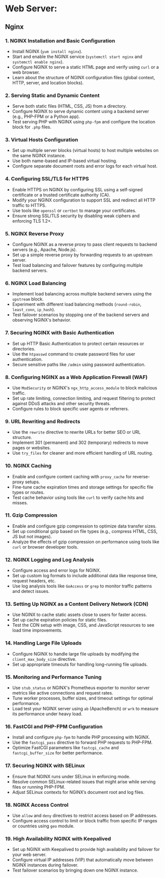 # **Web Server:**
## Nginx

### 1. **NGINX Installation and Basic Configuration**
   - Install NGINX (`yum install nginx`).
   - Start and enable the NGINX service (`systemctl start nginx` and `systemctl enable nginx`).
   - Configure NGINX to serve a static HTML page and verify using `curl` or a web browser.
   - Learn about the structure of NGINX configuration files (global context, HTTP, server, and location blocks).

### 2. **Serving Static and Dynamic Content**
   - Serve both static files (HTML, CSS, JS) from a directory.
   - Configure NGINX to serve dynamic content using a backend server (e.g., PHP-FPM or a Python app).
   - Test serving PHP with NGINX using `php-fpm` and configure the location block for `.php` files.

### 3. **Virtual Hosts Configuration**
   - Set up multiple server blocks (virtual hosts) to host multiple websites on the same NGINX instance.
   - Use both name-based and IP-based virtual hosting.
   - Configure separate document roots and error logs for each virtual host.

### 4. **Configuring SSL/TLS for HTTPS**
   - Enable HTTPS on NGINX by configuring SSL using a self-signed certificate or a trusted certificate authority (CA).
   - Modify your NGINX configuration to support SSL and redirect all HTTP traffic to HTTPS.
   - Use tools like `openssl` or `certbot` to manage your certificates.
   - Ensure strong SSL/TLS security by disabling weak ciphers and enforcing TLS 1.2+.

### 5. **NGINX Reverse Proxy**
   - Configure NGINX as a reverse proxy to pass client requests to backend servers (e.g., Apache, Node.js).
   - Set up a simple reverse proxy by forwarding requests to an upstream server.
   - Test load balancing and failover features by configuring multiple backend servers.

### 6. **NGINX Load Balancing**
   - Implement load balancing across multiple backend servers using the `upstream` block.
   - Experiment with different load balancing methods (`round-robin`, `least_conn`, `ip_hash`).
   - Test failover scenarios by stopping one of the backend servers and observing NGINX's behavior.

### 7. **Securing NGINX with Basic Authentication**
   - Set up HTTP Basic Authentication to protect certain resources or directories.
   - Use the `htpasswd` command to create password files for user authentication.
   - Secure sensitive paths like `/admin` using password authentication.

### 8. **Configuring NGINX as a Web Application Firewall (WAF)**
   - Use `ModSecurity` or NGINX's `ngx_http_access_module` to block malicious traffic.
   - Set up rate limiting, connection limiting, and request filtering to protect against DDoS attacks and other security threats.
   - Configure rules to block specific user agents or referrers.

### 9. **URL Rewriting and Redirects**
   - Use the `rewrite` directive to rewrite URLs for better SEO or URL structure.
   - Implement 301 (permanent) and 302 (temporary) redirects to move pages or websites.
   - Use `try_files` for cleaner and more efficient handling of URL routing.

### 10. **NGINX Caching**
   - Enable and configure content caching with `proxy_cache` for reverse-proxy setups.
   - Fine-tune cache expiration times and storage settings for specific file types or routes.
   - Test cache behavior using tools like `curl` to verify cache hits and misses.

### 11. **Gzip Compression**
   - Enable and configure gzip compression to optimize data transfer sizes.
   - Set up conditional gzip based on file types (e.g., compress HTML, CSS, JS but not images).
   - Analyze the effects of gzip compression on performance using tools like `curl` or browser developer tools.

### 12. **NGINX Logging and Log Analysis**
   - Configure access and error logs for NGINX.
   - Set up custom log formats to include additional data like response time, request headers, etc.
   - Use log analysis tools like `GoAccess` or `grep` to monitor traffic patterns and detect issues.

### 13. **Setting Up NGINX as a Content Delivery Network (CDN)**
   - Use NGINX to cache static assets close to users for faster access.
   - Set up cache expiration policies for static files.
   - Test the CDN setup with image, CSS, and JavaScript resources to see load time improvements.

### 14. **Handling Large File Uploads**
   - Configure NGINX to handle large file uploads by modifying the `client_max_body_size` directive.
   - Set up appropriate timeouts for handling long-running file uploads.

### 15. **Monitoring and Performance Tuning**
   - Use `stub_status` or NGINX's Prometheus exporter to monitor server metrics like active connections and request rates.
   - Tune worker processes, buffer sizes, and timeout settings for optimal performance.
   - Load test your NGINX server using `ab` (ApacheBench) or `wrk` to measure its performance under heavy load.

### 16. **FastCGI and PHP-FPM Configuration**
   - Install and configure `php-fpm` to handle PHP processing with NGINX.
   - Use the `fastcgi_pass` directive to forward PHP requests to PHP-FPM.
   - Optimize FastCGI parameters like `fastcgi_cache` and `fastcgi_buffer_size` for better performance.

### 17. **Securing NGINX with SELinux**
   - Ensure that NGINX runs under SELinux in enforcing mode.
   - Resolve common SELinux-related issues that might arise while serving files or running PHP-FPM.
   - Adjust SELinux contexts for NGINX’s document root and log files.

### 18. **NGINX Access Control**
   - Use `allow` and `deny` directives to restrict access based on IP addresses.
   - Configure access control to limit or block traffic from specific IP ranges or countries using `geo` module.

### 19. **High Availability NGINX with Keepalived**
   - Set up NGINX with Keepalived to provide high availability and failover for your web server.
   - Configure virtual IP addresses (VIP) that automatically move between NGINX instances during failover.
   - Test failover scenarios by bringing down one NGINX instance.
